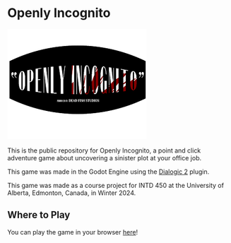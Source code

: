# Openly Incognito

![Game Splash](/splash.png)

This is the public repository for Openly Incognito, a point and click adventure game about uncovering a sinister plot at your office job.

This game was made in the Godot Engine using the [Dialogic 2](https://github.com/dialogic-godot/dialogic) plugin.

This game was made as a course project for INTD 450 at the University of Alberta, Edmonton, Canada, in Winter 2024.

## Where to Play

You can play the game in your browser [here](https://flaming-dorito.itch.io/openly-incognito)!
